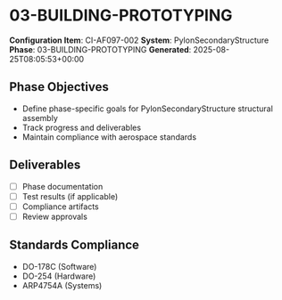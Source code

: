# 03-BUILDING-PROTOTYPING

**Configuration Item**: CI-AF097-002
**System**: PylonSecondaryStructure
**Phase**: 03-BUILDING-PROTOTYPING
**Generated**: 2025-08-25T08:05:53+00:00

## Phase Objectives
- Define phase-specific goals for PylonSecondaryStructure structural assembly
- Track progress and deliverables
- Maintain compliance with aerospace standards

## Deliverables
- [ ] Phase documentation
- [ ] Test results (if applicable)
- [ ] Compliance artifacts
- [ ] Review approvals

## Standards Compliance
- DO-178C (Software)
- DO-254 (Hardware)
- ARP4754A (Systems)

